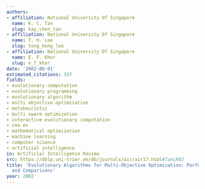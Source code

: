 ```yaml
---
authors:
- affiliation: National University Of Singapore
  name: K. C. Tan
  slug: kay_chen_tan
- affiliation: National University Of Singapore
  name: T. H. Lee
  slug: tong_heng_lee
- affiliation: National University Of Singapore
  name: E. F. Khor
  slug: e_f_khor
date: '2002-06-01'
estimated_citations: 337
fields:
- evolutionary computation
- evolutionary programming
- evolutionary algorithm
- multi objective optimization
- metaheuristic
- multi swarm optimization
- interactive evolutionary computation
- cma es
- mathematical optimization
- machine learning
- computer science
- artificial intelligence
in: Artificial Intelligence Review
src: https://dblp.uni-trier.de/db/journals/air/air17.html#TanLK02
title: 'Evolutionary Algorithms for Multi-Objective Optimization: Performance Assessments
  and Comparisons'
year: 2002
---
```

